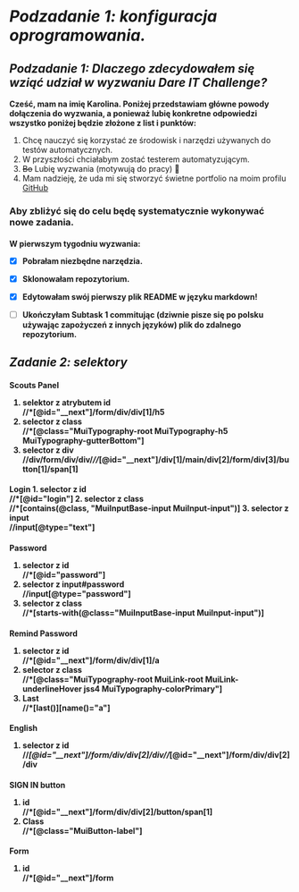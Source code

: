 
## <h1> *Podzadanie 1: konfiguracja oprogramowania.*
### <h2> *Podzadanie 1: Dlaczego zdecydowałem się wziąć udział w wyzwaniu Dare IT Challenge?*
__Cześć, mam na imię Karolina. Poniżej przedstawiam główne powody dołączenia do wyzwania, 
a ponieważ lubię konkretne odpowiedzi wszystko poniżej będzie złożone z list i punktów:__ 
1. Chcę nauczyć się korzystać ze środowisk i narzędzi używanych do testów automatycznych.
2. W przyszłości chciałabym zostać testerem automatyzującym.
3. ~~Bo~~ Lubię wyzwania (motywują do pracy) 🙂
4. Mam nadzieję, że uda mi się stworzyć świetne portfolio na moim profilu [GitHub](https://github.com/rkarolina)

<h3>Aby zbliżyć się do celu będę systematycznie wykonywać nowe zadania.
<h4>W pierwszym tygodniu wyzwania:

- [x] Pobrałam niezbędne narzędzia.
- [x] Sklonowałam repozytorium.
- [x] Edytowałam swój pierwszy plik README w języku markdown!
- [ ] Ukończyłam Subtask 1 commitując (dziwnie pisze się po polsku używając zapożyczeń z innych języków) plik do zdalnego repozytorium.



### <h2> *Zadanie 2: selektory*

<h4>Scouts Panel

1. selektor z atrybutem id <br/>
//*[@id="__next"]/form/div/div[1]/h5  
2. selector z class <br/>
//*[@class="MuiTypography-root MuiTypography-h5 MuiTypography-gutterBottom"] 
3. selector z div <br/>
//div/form/div/div/*//*[@id="__next"]/div[1]/main/div[2]/form/div[3]/button[1]/span[1]

<h4>Login
1. selector z id <br/>
//*[@id="login"]
2. selector z class <br/>
//*[contains(@class, "MuiInputBase-input MuiInput-input")] 
3. selector z input <br/>
//input[@type="text"] 

<h4> Password

1. selector z id <br/>
//*[@id="password"]
2. selector z input#password <br/>
//input[@type="password"] 
3. selector z class <br/>
//*[starts-with(@class="MuiInputBase-input MuiInput-input")] 

<h4> Remind Password

1. selector z id <br/>
//*[@id="__next"]/form/div/div[1]/a
2. selector z class <br/>
//*[@class="MuiTypography-root MuiLink-root MuiLink-underlineHover jss4 MuiTypography-colorPrimary"]
3. Last <br/>
//*[last()][name()="a"]

<h4> English

1. selector z id <br/>
//*[@id="__next"]/form/div/div[2]/div//*[@id="__next"]/form/div/div[2]/div

<h4>SIGN IN button
    
1. id <br/>
//*[@id="__next"]/form/div/div[2]/button/span[1]
2. Class <br/>
//*[@class="MuiButton-label"]


<h4> Form


1. id <br/>
    //*[@id="__next"]/form

